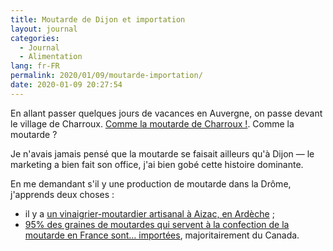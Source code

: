 ```yaml
---
title: Moutarde de Dijon et importation
layout: journal
categories:
  - Journal
  - Alimentation
lang: fr-FR
permalink: 2020/01/09/moutarde-importation/
date: 2020-01-09 20:27:54
---
```


En allant passer quelques jours de vacances en Auvergne, on passe devant le village de Charroux. [Comme la moutarde de Charroux !][charroux]. Comme la moutarde ?

Je n'avais jamais pensé que la moutarde se faisait ailleurs qu'à Dijon — le marketing a bien fait son office, j'ai bien gobé cette histoire dominante.

En me demandant s'il y une production de moutarde dans la Drôme, j'apprends deux choses :
- il y a [un vinaigrier-moutardier artisanal à Aizac, en Ardèche][aizac] ;
- [95% des graines de moutardes qui servent à la confection de la moutarde en France sont… importées][reporterre], majoritairement du Canada.

[charroux]: https://www.huiles-et-moutardes.com/produit/moutarde-de-charroux/
[aizac]: http://esvinaigrerie.free.fr
[reporterre]: https://reporterre.net/Le-renouveau-de-la-moutarde-francaise-a-commence